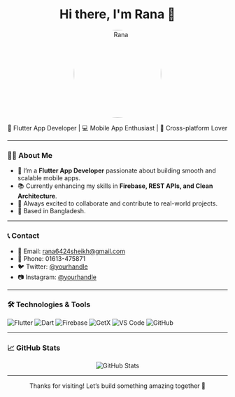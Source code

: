<h1 align="center">Hi there, I'm Rana 👋</h1>
<p align="center">
  <img src="[https://your-image-url.jpg](https://cdn.ostad.app/user/avatar/2025-04-24T06-29-26.453Z-Green%20Gradient%20Minimalist%20Business%20LinkedIn%20Profile%20Picture.jpg)" alt="Rana" width="200" style="border-radius: 50%;" />
</p>

<p align="center">
  🚀 Flutter App Developer | 💻 Mobile App Enthusiast | 📱 Cross-platform Lover
</p>

---

### 👨‍💻 About Me

- 💼 I’m a **Flutter App Developer** passionate about building smooth and scalable mobile apps.
- 📚 Currently enhancing my skills in **Firebase, REST APIs, and Clean Architecture**.
- 🎯 Always excited to collaborate and contribute to real-world projects.
- 📍 Based in Bangladesh.

---

### 📞 Contact

- 📧 Email: [rana6424sheikh@gmail.com](mailto:rana6424sheikh@gmail.com)
- 📱 Phone: 01613-475871
- 🐦 Twitter: [@yourhandle](https://twitter.com/)
- 📷 Instagram: [@yourhandle](https://instagram.com/)

---

### 🛠️ Technologies & Tools

![Flutter](https://img.shields.io/badge/Flutter-02569B?style=for-the-badge&logo=flutter&logoColor=white)
![Dart](https://img.shields.io/badge/Dart-0175C2?style=for-the-badge&logo=dart&logoColor=white)
![Firebase](https://img.shields.io/badge/Firebase-FFCA28?style=for-the-badge&logo=firebase&logoColor=black)
![GetX](https://img.shields.io/badge/GetX-purple?style=for-the-badge)
![VS Code](https://img.shields.io/badge/VSCode-007ACC?style=for-the-badge&logo=visual-studio-code&logoColor=white)
![GitHub](https://img.shields.io/badge/GitHub-181717?style=for-the-badge&logo=github)

---

### 📈 GitHub Stats

<p align="center">
  <img src="https://github-readme-stats.vercel.app/api?username=yourusername&show_icons=true&theme=tokyonight" alt="GitHub Stats" />
</p>

---

<p align="center">Thanks for visiting! Let’s build something amazing together 🚀</p>
